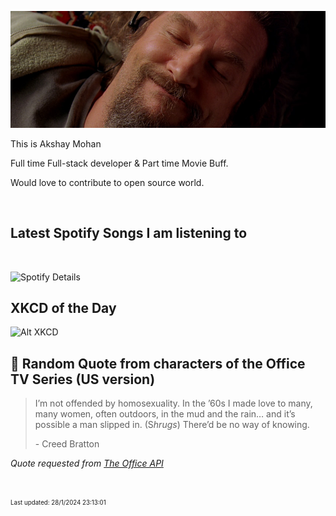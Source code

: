 [![Akshay's GitHub Banner](./assets/bigLebowski.jpg)](https://github.com/AkshayHere)

This is Akshay Mohan

Full time Full-stack developer & Part time Movie Buff.

Would love to contribute to open source world.

<!-- ## &#x1f4c8; GitHub Stats

<br>
<a href="https://github.com/akshayhere">
  <img align="center" style="margin:0.5rem" src="https://dudes-abides-this-github-stats.vercel.app/api/top-langs/?username=akshayhere&layout=compact&hide=html,css&disable_animations=true&theme=cobalt&card_width=410px" alt="Akshay's GitHub Stats" />
</a> -->

<br>

## Latest Spotify Songs I am listening to

<br>

![Spotify Details](https://spotify-recently-played-readme.vercel.app/api?user=akshay_here&unique=true)

## XKCD of the Day

![Alt XKCD](https://imgs.xkcd.com/comics/eternal_flame.gif)


## 📣 Random Quote from characters of the Office TV Series (US version)

> I’m not offended by homosexuality. In the ’60s I made love to many, many women, often outdoors, in the mud and the rain… and it’s possible a man slipped in. (S<em>hrugs</em>) There’d be no way of knowing.
>
> <p>- Creed Bratton</p>

_Quote requested from [The Office API](https://officeapi.akashrajpurohit.com/quote/random)_

<br>

<sub><sup>Last updated: 28/1/2024 23:13:01</sup></sub>
